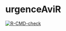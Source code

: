 # urgenceAviR

<!-- badges: start -->
  [![R-CMD-check](https://github.com/inSilecoInc/urgenceAviR/actions/workflows/R-CMD-check.yaml/badge.svg)](https://github.com/inSilecoInc/urgenceAviR/actions/workflows/R-CMD-check.yaml)
  <!-- badges: end -->


